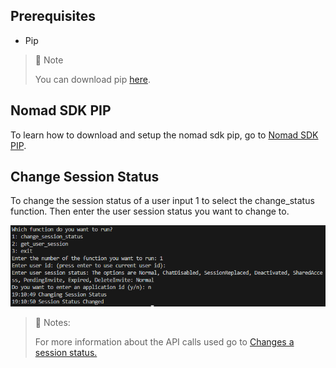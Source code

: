 ## Prerequisites

- Pip

> 📘 Note
> 
> You can download pip [here](https://pip.pypa.io/en/stable/installation/).

## Nomad SDK PIP

To learn how to download and setup the nomad sdk pip, go to [Nomad SDK PIP](https://github.com/Nomad-Media/nomad-sdk/tree/main/nomad-sdk-pip).

## Change Session Status

To change the session status of a user input 1 to select the change_status function. Then enter the user session status you want to change to.

![](images/change-session-status.png)

> 📘 Notes:
> 
> For more information about the API calls used go to [Changes a session status.](https://developer.nomad-cms.com/docs/change-session-status)